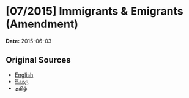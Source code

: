 # [07/2015] Immigrants & Emigrants (Amendment)

**Date:** 2015-06-03

## Original Sources

- [English](https://documents.gov.lk/view/acts/2015/6/07-2015_E.pdf)
- [සිංහල](https://documents.gov.lk/view/acts/2015/6/07-2015_S.pdf)
- [தமிழ்](https://documents.gov.lk/view/acts/2015/6/07-2015_T.pdf)

